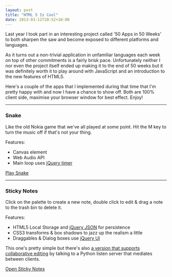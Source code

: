 ```yaml
--- 
layout: post
title: "HTML 5 Is Cool"
date: 2013-03-11T20:52+10:00
---
```



Last year I took part in an interesting project called '50 Apps in 50 Weeks' to both sharpen the saw and become exposed to different platforms and languages.

As it turns out a non-trivial application in unfamiliar languages each week on top of other commitments is a fairly brisk pace. Unfortunately neither I nor even the project itself ended up making it to the end of 50 weeks but it was definitely worth it to play around with JavaScript and an introduction to the new features of HTML5.

Here's a couple of the apps that I implemented during that time that I'm pretty happy with and now I have a chance to show off. Both are 100% client side, maximise your browser window for best effect. Enjoy!

---
### Snake

Like the old Nokia game that we've all played at some point. Hit the M key to turn the music off if that's not your thing.

Features:

- Canvas element
- Web Audio API
- Main loop uses [jQuery timer](https://github.com/jchavannes/jquery-timer)

<a href="/apps/snake" class="btn btn-primary">Play Snake</a> 

---
### Sticky Notes

Click on the palette to create a new note, double click to edit & drag a note to the trash bin to delete it.

Features:

- HTML5 Local Storage and [jQuery JSON](https://code.google.com/p/jquery-json/) for persistence
- CSS3 transforms & box shadows to jazz up the realism a little
- Draggables & Dialog boxes use [jQuery UI](http://www.jqueryui.com)

This one's pretty simple but there's also <a href="/apps/notes/stickynotes_collab.zip">a version that supports collaborative editing</a> by talking to a Python listen server that mediates between clients.

<a href="/apps/notes" class="btn btn-primary">Open Sticky Notes</a>

